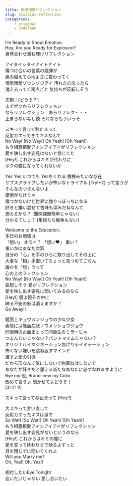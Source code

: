 ```yaml
---
title: 相思相愛リフレクション
slug: aisiaiai-reflection
categories:
    - original
    - 2ndalbum
---
```


I’m Ready to Shout Emotion.  
Hey, Are you Ready for Explosion?  
身体合わせ重ね輝けリフレクション  

アイタイシタイアイトナイト  
傷つけ合いの言葉の跳弾が  
痛み越えて心地よさに変わってく  
憎思憎愛ゾウシゾウアイ 汚れた心洗ったら  
消え去ってく濁点ごと 気持ちが反転しそう  

先制！[どうぞ？]  
まずボクからリフレクション  
ならリフレクション　あらリフレク・・・  
止まらない写し鏡 それならもういっそ  

スキって言って秒止まって  
反射カエってきてキスなんて  
No Way! [No Way!] Oh Yeah! [Oh Yeah!]  
もう相思相愛アイシアイアイがリフレクション  
愛を映し出す姿見はないと信じてた  
[Hey!] これからはキミが代わりに  
ボクの鏡になってくれないか  

Yes Yes いつでも Yesをくれる 機械みたいな存在  
サブスクライブしたいが怖いなトライアル [Try!*2] って言うが  
そんなのつまんないよ  
摩擦がなけりゃ  
傷つかないけど世界に独りっぼっちになる  
好きと嫌い混ぜて苦味も深みだねなんて  
想えるかな？ [難関課題簡単じゃない]  
分かるでしょ？ [単純なら戦争もない]  

Welcome to the Education.  
本日のお勉強は  
「想い」 オモイ？ 「想い♥」 重い？  
重いかはあなた次第  
自分の「心」を手のひらに取り出してその上に  
大事な「相」手置いてちょっと見つめてごらん  
誰かを「想」うって  
心の上のフィクション  
No Way! [No Way!] Oh Yeah! [Oh Yeah!]  
妄想しそう 愛がリフレクション  
愛を映し出す姿見に聞いてみるのなら  
[Hey!] 鏡よ鏡その中に  
映る不安の影は消えますか？  
Go Away!!  

鏡面上キョウメンジョウの少年少女  
表情には能面症状ノウメンショウジョウ  
同情用のお面まとって同級生のミラーじゃ  
つまんないじゃない？パントマイムじゃない？  
オリジナルイマジネーション無けりゃイミテーション  
怖くない嫌いを跳ね返すマインド  
渡すよ愛の引導  
だから形なんて気にしないで物真似はしないで  
あなたが好きだと思える新たなあなたに必ずなれますように  
Bye my 殻, Brand-new my Color  
改めて言うよ 聞かせてよどうぞ！  
[3! 2! 1!]  

スキって言って秒止まって [Hey!!]  

大スキって言い直して  
反射カエったキスは涙で  
So Wet! [So Wet!] Oh Yeah! [Oh Yeah!]  
もう相思相愛アイシアイアイがリフレクション  
愛を映し出す姿見がないというのなら  
[Hey!] これからはキミの瞳に  
愛を誓って終わりまで映るよずっと  
目を閉じずに聞いてくれよ  
Will you Marry me?  
Oh, Yes!! Oh, Yes!!  

相対したいEye Tonight  
会いたいじゃない 愛し合いたい  